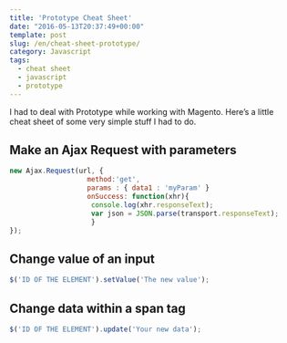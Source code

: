 ```yaml
---
title: 'Prototype Cheat Sheet'
date: "2016-05-13T20:37:49+00:00"
template: post
slug: /en/cheat-sheet-prototype/
category: Javascript
tags:
  - cheat sheet
  - javascript
  - prototype
---
```


I had to deal with Prototype while working with Magento. Here&rsquo;s a little cheat sheet of some very simple stuff I had to do.

## Make an Ajax Request with parameters

```javascript
new Ajax.Request(url, {
                   method:'get',
                   params : { data1 : 'myParam' }
                   onSuccess: function(xhr){
                    console.log(xhr.responseText); 
                    var json = JSON.parse(transport.responseText);
                    }
});
```

## Change value of an input


```javascript
$('ID OF THE ELEMENT').setValue('The new value');
```

## Change data within a span tag


```javascript
$('ID OF THE ELEMENT').update('Your new data');
```
